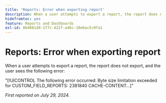 ```yaml
---
title: 'Reports: Error when exporting report'
description: When a user attempts to export a report, the report does not export, and the user sees an error.
hidefromtoc: yes
feature: Reports and Dashboards
exl-id: 864081d8-177c-422f-a46c-10ebac5c9fa1
---
```

# Reports: Error when exporting report

When a user attempts to export a report, the report does not export, and the user sees the following error:

"[!UICONTROL The following error occurred: Byte size limitation exceeded for CUSTOM_FIELD_REPORTS: 2381840 CACHE-CONTENT…]"

_First reported on July 29, 2024._
